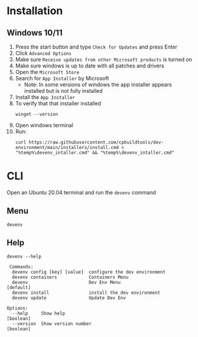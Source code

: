 # Installation 

## Windows 10/11

  1. Press the start button and type `Check for Updates` and press Enter 
  1. Click `Advanced Options` 
  1. Make sure `Receive updates from other Microsoft products` is turned on
  1. Make sure windows is up to date with all patches and drivers
  1. Open the `Microsoft Store`
  1. Search for `App Installer` by Microsoft
      -  Note: In some versions of windows the app installer appears installed but is not fully installed
  1. Install the `App Installer`
  1. To verify that that installer installed
     ``` 
     winget --version
     ```
  1. Open windows terminal
  1. Run:  
     ```
     curl https://raw.githubusercontent.com/cpbuildtools/dev-environment/main/installers/install.cmd > "%temp%\devenv_intaller.cmd" && "%temp%\devenv_intaller.cmd"
     ``` 

# CLI

Open an Ubuntu 20.04 terminal and run the `devenv` command
## Menu
``` 
devenv
```
## Help
``` 
devenv --help
```
```
 Commands:
  devenv config [key] [value]  configure the dev environment
  devenv containers            Containers Menu
  devenv                       Dev Env Menu                            [default]
  devenv install               install the dev environment
  devenv update                Update Dev Env

Options:
  --help     Show help                                                 [boolean]
  --version  Show version number                                       [boolean]
```